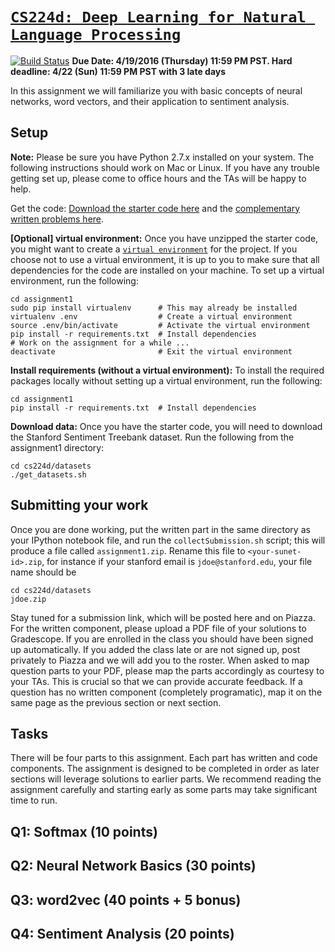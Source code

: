 [`CS224d: Deep Learning for Natural Language Processing`](http://cs224d.stanford.edu/)
======================================================================================
[![Build Status](https://travis-ci.com/kingtaurus/cs224d.svg?token=S5K3fgjLh8cmmfpF6ZLy&branch=master)](https://travis-ci.com/kingtaurus/cs224d)
**Due Date: 4/19/2016 (Thursday) 11:59 PM PST. Hard deadline: 4/22 (Sun) 11:59 PM PST with 3 late days**

In this assignment we will familiarize you with basic concepts of neural networks, word vectors, and their application to sentiment analysis.

Setup
-----

**Note:** Please be sure you have Python 2.7.x installed on your system. The following instructions should work on Mac or Linux. If you have any trouble getting set up, please come to office hours and the TAs will be happy to help.

Get the code: [Download the starter code here](http://cs224d.stanford.edu/assignment1/assignment1.zip) and the [complementary written problems here](http://cs224d.stanford.edu/assignment1/assignment1.pdf).

**[Optional] virtual environment:** Once you have unzipped the starter code, you might want to create a [`virtual environment`](http://docs.python-guide.org/en/latest/dev/virtualenvs/) for the project. If you choose not to use a virtual environment, it is up to you to make sure that all dependencies for the code are installed on your machine. To set up a virtual environment, run the following:

```
cd assignment1
sudo pip install virtualenv      # This may already be installed
virtualenv .env                  # Create a virtual environment
source .env/bin/activate         # Activate the virtual environment
pip install -r requirements.txt  # Install dependencies
# Work on the assignment for a while ...
deactivate                       # Exit the virtual environment
```

**Install requirements (without a virtual environment):** To install the required packages locally without setting up a virtual environment, run the following:

```
cd assignment1
pip install -r requirements.txt  # Install dependencies
```

**Download data:** Once you have the starter code, you will need to download the Stanford Sentiment Treebank dataset. Run the following from the assignment1 directory:

```
cd cs224d/datasets
./get_datasets.sh
```

Submitting your work
--------------------

Once you are done working, put the written part in the same directory as your IPython notebook file, and run the `collectSubmission.sh` script; this will produce a file called `assignment1.zip`. Rename this file to `<your-sunet-id>.zip`, for instance if your stanford email is `jdoe@stanford.edu`, your file name should be

```
cd cs224d/datasets
jdoe.zip
```

Stay tuned for a submission link, which will be posted here and on Piazza.
For the written component, please upload a PDF file of your solutions to Gradescope. If you are enrolled in the class you should have been signed up automatically. If you added the class late or are not signed up, post privately to Piazza and we will add you to the roster. When asked to map question parts to your PDF, please map the parts accordingly as courtesy to your TAs. This is crucial so that we can provide accurate feedback. If a question has no written component (completely programatic), map it on the same page as the previous section or next section.

Tasks
-----

There will be four parts to this assignment. Each part has written and code components. The assignment is designed to be completed in order as later sections will leverage solutions to earlier parts. We recommend reading the assignment carefully and starting early as some parts may take significant time to run.

Q1: Softmax (10 points)
-----------------------

Q2: Neural Network Basics (30 points)
-------------------------------------

Q3: word2vec (40 points + 5 bonus)
----------------------------------

Q4: Sentiment Analysis (20 points)
----------------------------------

